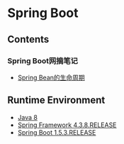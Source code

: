 # Spring Boot

## Contents

### Spring Boot网摘笔记
- [Spring Bean的生命周期](doc/BeanLifeCycle.md)

## Runtime Environment
- [Java 8](http://www.oracle.com/technetwork/java/javase/downloads/jdk8-downloads-2133151.html)
- [Spring Framework 4.3.8.RELEASE](http://projects.spring.io/spring-framework)
- [Spring Boot 1.5.3.RELEASE](https://projects.spring.io/spring-boot)